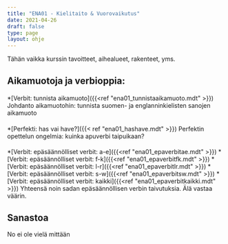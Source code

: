 ```yaml
---
title: "ENA01 - Kielitaito & Vuorovaikutus"
date: 2021-04-26
draft: false
type: page
layout: ohje
---
```

Tähän vaikka kurssin tavoitteet, aihealueet, rakenteet, yms. 

## Aikamuotoja ja verbioppia:
####
*[Verbit: tunnista aikamuoto]({{<ref "ena01_tunnistaaikamuoto.mdt" >}})
Johdanto aikamuotohin: tunnista suomen- ja englanninkielisten sanojen aikamuoto
####
*[Perfekti: has vai have?]({{< ref "ena01_hashave.mdt" >}})
Perfektin opettelun ongelmia: kuinka apuverbi taipuikaan?
####
*[Verbit: epäsäännölliset verbit: a-e]({{<ref "ena01_epaverbitae.mdt" >}})
*[Verbit: epäsäännölliset verbit: f-k]({{<ref "ena01_epaverbitfk.mdt" >}})
*[Verbit: epäsäännölliset verbit: l-r]({{<ref "ena01_epaverbitlr.mdt" >}})
*[Verbit: epäsäännölliset verbit: s-w]({{<ref "ena01_epaverbitsw.mdt" >}})
*[Verbit: epäsäännölliset verbit: kaikki]({{<ref "ena01_epaverbitkaikki.mdt" >}})
Yhteensä noin sadan epäsäännöllisen verbin taivutuksia. Älä vastaa väärin.


## Sanastoa
No ei ole vielä mittään

